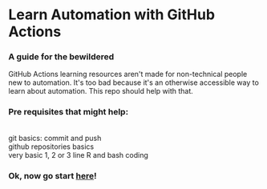 # Learn Automation with GitHub Actions 

### A guide for the bewildered
GitHub Actions learning resources aren't made for non-technical people new to automation. It's too bad because it's an otherwise accessible way to learn about automation. This repo should help with that.

### Pre requisites that might help:
<br>git basics: commit and push
<br>github repositories basics
<br>very basic 1, 2 or 3 line R and bash coding


### Ok, now go start [here](https://github.com/lizre/learn-actions/guide.Rmd)!